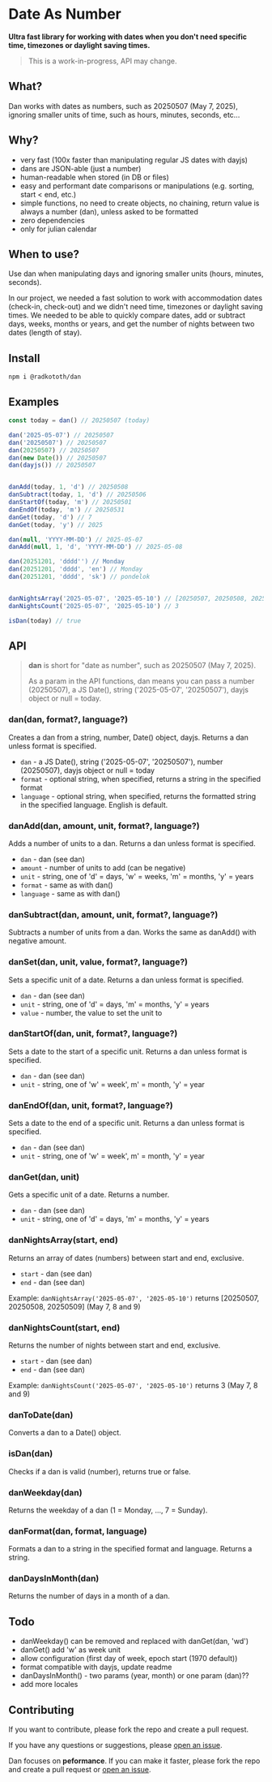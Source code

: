 # Date As Number
**Ultra fast library for working with dates when you don't need specific time, timezones or daylight saving times.**

> This is a work-in-progress, API may change.

## What?
Dan works with dates as numbers, such as 20250507 (May 7, 2025), ignoring smaller units of time, such as hours, minutes, seconds, etc...

## Why?
* very fast (100x faster than manipulating regular JS dates with dayjs)
* dans are JSON-able (just a number)
* human-readable when stored (in DB or files) 
* easy and performant date comparisons or manipulations (e.g. sorting, start < end, etc.)
* simple functions, no need to create objects, no chaining, return value is always a number (dan), unless asked to be formatted
* zero dependencies
* only for julian calendar

## When to use?
Use dan when manipulating days and ignoring smaller units (hours, minutes, seconds).

In our project, we needed a fast solution to work with accommodation dates (check-in, check-out) and we didn't need time, timezones or daylight saving times. We needed to be able to quickly compare dates, add or subtract days, weeks, months or years, and get the number of nights between two dates (length of stay).

## Install
```npm i @radkototh/dan```

## Examples
```javascript
const today = dan() // 20250507 (today)

dan('2025-05-07') // 20250507
dan('20250507') // 20250507
dan(20250507) // 20250507
dan(new Date()) // 20250507
dan(dayjs()) // 20250507


danAdd(today, 1, 'd') // 20250508
danSubtract(today, 1, 'd') // 20250506
danStartOf(today, 'm') // 20250501
danEndOf(today, 'm') // 20250531
danGet(today, 'd') // 7
danGet(today, 'y') // 2025

dan(null, 'YYYY-MM-DD') // 2025-05-07
danAdd(null, 1, 'd', 'YYYY-MM-DD') // 2025-05-08

dan(20251201, 'dddd'') // Monday
dan(20251201, 'dddd', 'en') // Monday
dan(20251201, 'dddd', 'sk') // pondelok


danNightsArray('2025-05-07', '2025-05-10') // [20250507, 20250508, 20250509] (last 
danNightsCount('2025-05-07', '2025-05-10') // 3

isDan(today) // true
```

## API
> **dan** is short for "date as number", such as 20250507 (May 7, 2025).
>
> As a param in the API functions, dan means you can pass a number (20250507), a JS Date(), string ('2025-05-07', '20250507'), dayjs object or null = today.


### dan(dan, format?, language?)  
Creates a dan from a string, number, Date() object, dayjs. Returns a dan unless format is specified.
* `dan` - a JS Date(), string ('2025-05-07', '20250507'), number (20250507), dayjs object or null = today
* `format` - optional string, when specified, returns a string in the specified format
* `language` - optional string, when specified, returns the formatted string in the specified language. English is default.


### danAdd(dan, amount, unit, format?, language?)  
Adds a number of units to a dan. Returns a dan unless format is specified.
* `dan` - dan (see dan)
* `amount` - number of units to add (can be negative)
* `unit` - string, one of 'd' = days, 'w' = weeks, 'm' = months, 'y' = years
* `format` - same as with dan()
* `language` - same as with dan()


### danSubtract(dan, amount, unit, format?, language?)  
Subtracts a number of units from a dan. Works the same as danAdd() with negative amount.


### danSet(dan, unit, value, format?, language?)  
Sets a specific unit of a date. Returns a dan unless format is specified.
* `dan` - dan (see dan)
* `unit` - string, one of 'd' = days, 'm' = months, 'y' = years
* `value` - number, the value to set the unit to


### danStartOf(dan, unit, format?, language?)  
Sets a date to the start of a specific unit. Returns a dan unless format is specified.
* `dan` - dan (see dan)
* `unit` - string, one of 'w' = week', m' = month, 'y' = year


### danEndOf(dan, unit, format?, language?)  
Sets a date to the end of a specific unit. Returns a dan unless format is specified.
* `dan` - dan (see dan)
* `unit` - string, one of 'w' = week', m' = month, 'y' = year


### danGet(dan, unit)  
Gets a specific unit of a date. Returns a number.
* `dan` - dan (see dan)
* `unit` - string, one of 'd' = days, 'm' = months, 'y' = years


### danNightsArray(start, end)  
Returns an array of dates (numbers) between start and end, exclusive.
* `start` - dan (see dan)
* `end` - dan (see dan)

Example: `danNightsArray('2025-05-07', '2025-05-10')` returns [20250507, 20250508, 20250509] (May 7, 8 and 9)


### danNightsCount(start, end)  
Returns the number of nights between start and end, exclusive.
* `start` - dan (see dan)
* `end` - dan (see dan)

Example: `danNightsCount('2025-05-07', '2025-05-10')` returns 3 (May 7, 8 and 9)


### danToDate(dan)  
Converts a dan to a Date() object.


### isDan(dan)  
Checks if a dan is valid (number), returns true or false.


### danWeekday(dan)  
Returns the weekday of a dan (1 = Monday, ..., 7 = Sunday).


### danFormat(dan, format, language)  
Formats a dan to a string in the specified format and language. Returns a string.


### danDaysInMonth(dan)  
Returns the number of days in a month of a dan.


## Todo
* danWeekday() can be removed and replaced with danGet(dan, 'wd')
* danGet() add 'w' as week unit
* allow configuration (first day of week, epoch start (1970 default))
* format compatible with dayjs, update readme
* danDaysInMonth() - two params (year, month) or one param (dan)??
* add more locales

## Contributing
If you want to contribute, please fork the repo and create a pull request.

If you have any questions or suggestions, please [open an issue](https://github.com/tothradoslav/dan).

Dan focuses on **peformance**. If you can make it faster, please fork the repo and create a pull request or [open an issue](https://github.com/tothradoslav/dan).